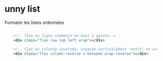 # unny list

Formater les listes ordonnées 

```html

    <!-- flex en ligne commence en haut à gauche-->
    <div class="flex row top left wrap"></div>

    <!-- flex en colonne inversée, espacée verticalement "entre" et wrap inversé -->
    <div class="flex column-reverse v-between wrap-reverse"></div>
```